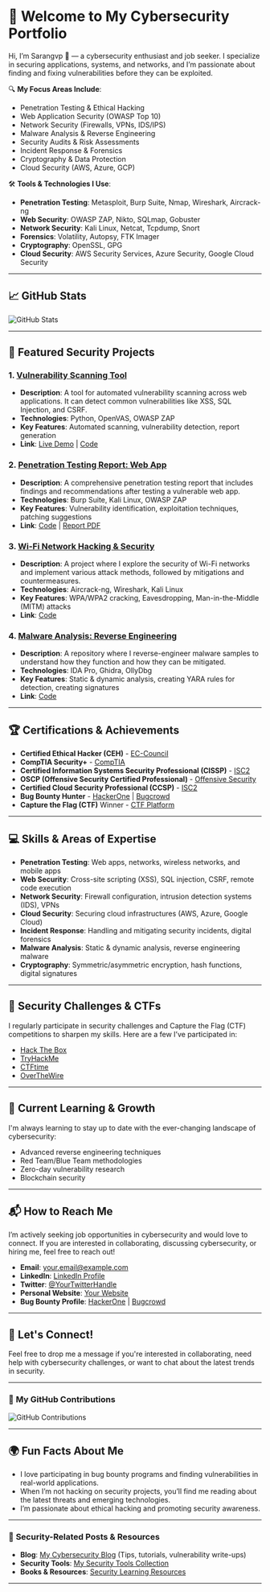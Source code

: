 # 🔐 **Welcome to My Cybersecurity Portfolio**

Hi, I’m Sarangvp 👋 — a cybersecurity enthusiast and job seeker. I specialize in securing applications, systems, and networks, and I’m passionate about finding and fixing vulnerabilities before they can be exploited.

🔍 **My Focus Areas Include**:
- Penetration Testing & Ethical Hacking
- Web Application Security (OWASP Top 10)
- Network Security (Firewalls, VPNs, IDS/IPS)
- Malware Analysis & Reverse Engineering
- Security Audits & Risk Assessments
- Incident Response & Forensics
- Cryptography & Data Protection
- Cloud Security (AWS, Azure, GCP)

🛠️ **Tools & Technologies I Use**:
- **Penetration Testing**: Metasploit, Burp Suite, Nmap, Wireshark, Aircrack-ng
- **Web Security**: OWASP ZAP, Nikto, SQLmap, Gobuster
- **Network Security**: Kali Linux, Netcat, Tcpdump, Snort
- **Forensics**: Volatility, Autopsy, FTK Imager
- **Cryptography**: OpenSSL, GPG
- **Cloud Security**: AWS Security Services, Azure Security, Google Cloud Security

---

## 📈 **GitHub Stats**

![GitHub Stats](https://github-readme-stats.vercel.app/api?username=YOUR-GITHUB-USERNAME&show_icons=true&theme=radical)

---

## 🔐 **Featured Security Projects**

### 1. [Vulnerability Scanning Tool](link-to-project)
- **Description**: A tool for automated vulnerability scanning across web applications. It can detect common vulnerabilities like XSS, SQL Injection, and CSRF.
- **Technologies**: Python, OpenVAS, OWASP ZAP
- **Key Features**: Automated scanning, vulnerability detection, report generation
- **Link**: [Live Demo](link-to-live-demo) | [Code](link-to-repository)

### 2. [Penetration Testing Report: Web App](link-to-project)
- **Description**: A comprehensive penetration testing report that includes findings and recommendations after testing a vulnerable web app.
- **Technologies**: Burp Suite, Kali Linux, OWASP ZAP
- **Key Features**: Vulnerability identification, exploitation techniques, patching suggestions
- **Link**: [Code](link-to-repository) | [Report PDF](link-to-report)

### 3. [Wi-Fi Network Hacking & Security](link-to-project)
- **Description**: A project where I explore the security of Wi-Fi networks and implement various attack methods, followed by mitigations and countermeasures.
- **Technologies**: Aircrack-ng, Wireshark, Kali Linux
- **Key Features**: WPA/WPA2 cracking, Eavesdropping, Man-in-the-Middle (MITM) attacks
- **Link**: [Code](link-to-repository)

### 4. [Malware Analysis: Reverse Engineering](link-to-project)
- **Description**: A repository where I reverse-engineer malware samples to understand how they function and how they can be mitigated.
- **Technologies**: IDA Pro, Ghidra, OllyDbg
- **Key Features**: Static & dynamic analysis, creating YARA rules for detection, creating signatures
- **Link**: [Code](link-to-repository)

---

## 🏆 **Certifications & Achievements**

- **Certified Ethical Hacker (CEH)** - [EC-Council](link-to-certificate)
- **CompTIA Security+** - [CompTIA](link-to-certificate)
- **Certified Information Systems Security Professional (CISSP)** - [ISC2](link-to-certificate)
- **OSCP (Offensive Security Certified Professional)** - [Offensive Security](link-to-certificate)
- **Certified Cloud Security Professional (CCSP)** - [ISC2](link-to-certificate)
- **Bug Bounty Hunter** - [HackerOne](link-to-profile) | [Bugcrowd](link-to-profile)
- **Capture the Flag (CTF)** Winner - [CTF Platform](link-to-platform)

---

## 💻 **Skills & Areas of Expertise**

- **Penetration Testing**: Web apps, networks, wireless networks, and mobile apps
- **Web Security**: Cross-site scripting (XSS), SQL injection, CSRF, remote code execution
- **Network Security**: Firewall configuration, intrusion detection systems (IDS), VPNs
- **Cloud Security**: Securing cloud infrastructures (AWS, Azure, Google Cloud)
- **Incident Response**: Handling and mitigating security incidents, digital forensics
- **Malware Analysis**: Static & dynamic analysis, reverse engineering malware
- **Cryptography**: Symmetric/asymmetric encryption, hash functions, digital signatures

---

## 🔐 **Security Challenges & CTFs**

I regularly participate in security challenges and Capture the Flag (CTF) competitions to sharpen my skills. Here are a few I’ve participated in:

- [Hack The Box](link-to-profile)
- [TryHackMe](link-to-profile)
- [CTFtime](link-to-profile)
- [OverTheWire](link-to-profile)

---

## 🌱 **Current Learning & Growth**

I'm always learning to stay up to date with the ever-changing landscape of cybersecurity:

- Advanced reverse engineering techniques
- Red Team/Blue Team methodologies
- Zero-day vulnerability research
- Blockchain security

---

## 📬 **How to Reach Me**

I’m actively seeking job opportunities in cybersecurity and would love to connect. If you are interested in collaborating, discussing cybersecurity, or hiring me, feel free to reach out!

- **Email**: [your.email@example.com](mailto:your.email@example.com)
- **LinkedIn**: [LinkedIn Profile](link-to-linkedin)
- **Twitter**: [@YourTwitterHandle](https://twitter.com/YourTwitterHandle)
- **Personal Website**: [Your Website](link-to-website)
- **Bug Bounty Profile**: [HackerOne](link-to-hackerone-profile) | [Bugcrowd](link-to-bugcrowd-profile)

---

## 💬 **Let's Connect!**

Feel free to drop me a message if you're interested in collaborating, need help with cybersecurity challenges, or want to chat about the latest trends in security.

---

### 🏅 **My GitHub Contributions**

![GitHub Contributions](https://github-readme-streak-stats.herokuapp.com/?user=YOUR-GITHUB-USERNAME&theme=radical)

---

## 🌍 **Fun Facts About Me**
- I love participating in bug bounty programs and finding vulnerabilities in real-world applications.
- When I’m not hacking on security projects, you’ll find me reading about the latest threats and emerging technologies.
- I’m passionate about ethical hacking and promoting security awareness.

---

### 🚨 **Security-Related Posts & Resources**

- **Blog**: [My Cybersecurity Blog](link-to-blog) (Tips, tutorials, vulnerability write-ups)
- **Security Tools**: [My Security Tools Collection](link-to-repository)
- **Books & Resources**: [Security Learning Resources](link-to-resource-list)

---

